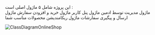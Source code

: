 این پروژه شامل ۵ ماژول اصلی است :  
ماژول مدیریت توسط ادمین
ماژول پنل کاربر
ماژول خرید و افزودن سفارش
ماژول ارسال و پیگیری سفارشات 
ماژول ریکامندیشن محصولات مناسب شما



![ClassDiagramOnlineShop](https://github.com/arsham88881/OnlineShopAnalize/assets/92040922/90b896a8-00b3-4a4e-85a7-f36643619584)
